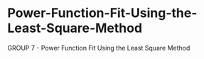 # Power-Function-Fit-Using-the-Least-Square-Method
GROUP 7 - Power Function Fit Using the Least Square Method
